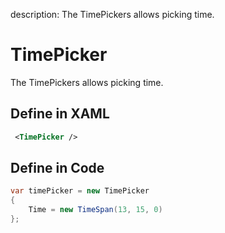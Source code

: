 description: The TimePickers allows picking time.

# TimePicker

The TimePickers allows picking time.

## Define in XAML

```xml
 <TimePicker />
```

## Define in Code

```csharp
var timePicker = new TimePicker
{
    Time = new TimeSpan(13, 15, 0)
};
```
